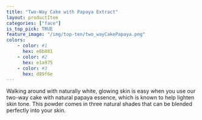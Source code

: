 ```yaml
---
title: "Two-Way Cake with Papaya Extract"
layout: productItem
categories: ["face"]
is_top_pick: TRUE
feature_image: "/img/top-ten/two_wayCakePapaya.png"
colors:
    - color: #1
      hex: e6b081
    - color: #2
      hex: e1a975
    - color: #3
      hex: d89f6e
---
```

Walking around with naturally white, glowing skin is easy when you use our two-way cake with natural papaya essence, which is known to help lighten skin tone. This powder comes in three natural shades that can be blended perfectly into your skin.
